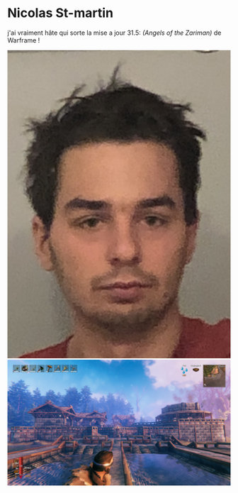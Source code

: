# Nicolas St-martin

j'ai vraiment hâte qui sorte la mise a jour 31.5: *(Angels of the Zariman)* de Warframe !

![morningme](medias/morningme.jpeg)
![myvalheimcity](medias/myvalheimcity.png)
